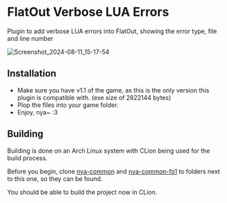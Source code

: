 # FlatOut Verbose LUA Errors

Plugin to add verbose LUA errors into FlatOut, showing the error type, file and line number

![Screenshot_2024-08-11_15-17-54](https://github.com/user-attachments/assets/b8955e13-7d0e-4bbd-a9c2-4a4fe9e8bbcf)

## Installation

- Make sure you have v1.1 of the game, as this is the only version this plugin is compatible with. (exe size of 2822144 bytes)
- Plop the files into your game folder.
- Enjoy, nya~ :3

## Building

Building is done on an Arch Linux system with CLion being used for the build process. 

Before you begin, clone [nya-common](https://github.com/gaycoderprincess/nya-common) and [nya-common-fo1](https://github.com/gaycoderprincess/nya-common-fo1) to folders next to this one, so they can be found.

You should be able to build the project now in CLion.
